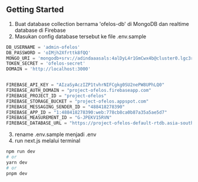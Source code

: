 ## Getting Started

1. Buat database collection bernama 'ofelos-db' di MongoDB dan realtime database di Firebase
2. Masukan config database tersebut ke file .env.sample

```javascript
DB_USERNAME = 'admin-ofelos'
DB_PASSWORD = 'oIMjh2Xfrttk8fQQ'
MONGO_URI = 'mongodb+srv://adindaaasals:4alDyL4r1GmCwx4b@cluster0.lgc3rgf.mongodb.net/ofelos-db'
TOKEN_SECRET = 'ofelos-secret'
DOMAIN = 'http://localhost:3000'


FIREBASE_API_KEY = "AIzaSyAczIZP1tvhrNIFCgkg0SU2nePW8UPhLQ0"
FIREBASE_AUTH_DOMAIN = "project-ofelos.firebaseapp.com"
FIREBASE_PROJECT_ID = "project-ofelos"
FIREBASE_STORAGE_BUCKET = "project-ofelos.appspot.com"
FIREBASE_MESSAGING_SENDER_ID = "488418278390"
FIREBASE_APP_ID = "1:488418278390:web:778cb8ca0b87a35a5ae5d7"
FIREBASE_MEASUREMENT_ID = "G-JPEKV15RVN"
FIREBASE_DATABASE_URL = "https://project-ofelos-default-rtdb.asia-southeast1.firebasedatabase.app/"
```

3. rename .env.sample menjadi .env
4. run next.js melalui terminal
```bash
npm run dev
# or
yarn dev
# or
pnpm dev
```
